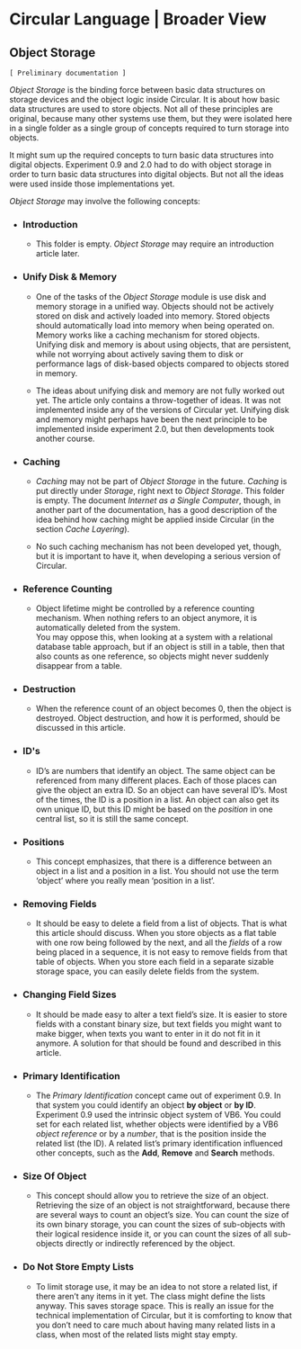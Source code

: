 ﻿Circular Language | Broader View
================================

Object Storage
--------------

`[ Preliminary documentation ]`

*Object Storage* is the binding force between basic data structures on storage devices and the object logic inside Circular. It is about how basic data structures are used to store objects. Not all of these principles are original, because many other systems use them, but they were isolated here in a single folder as a single group of concepts required to turn storage into objects.

It might sum up the required concepts to turn basic data structures into digital objects. Experiment 0.9 and 2.0 had to do with object storage in order to turn basic data structures into digital objects. But not all the ideas were used inside those implementations yet.

*Object Storage* may involve the following concepts:

- ### Introduction

    - This folder is empty. *Object Storage* may require an introduction article later.

- ### Unify Disk & Memory

    - One of the tasks of the *Object Storage* module is use disk and memory storage in a unified way. Objects should not be actively stored on disk and actively loaded into memory. Stored objects should automatically load into memory when being operated on. Memory works like a caching mechanism for stored objects. Unifying disk and memory is about using objects, that are persistent, while not worrying about actively saving them to disk or performance lags of disk-based objects compared to objects stored in memory.

    - The ideas about unifying disk and memory are not fully worked out yet. The article only contains a throw-together of ideas. It was not implemented inside any of the versions of Circular yet. Unifying disk and memory might perhaps have been the next principle to be implemented inside experiment 2.0, but then developments took another course.

- ### Caching

    - *Caching* may not be part of *Object Storage* in the future. *Caching* is put directly under *Storage*, right next to *Object Storage*. This folder is empty. The document *Internet as a Single Computer*, though, in another part of the documentation, has a good description of the idea behind how caching might be applied inside Circular (in the section *Cache Layering*).

    - No such caching mechanism has not been developed yet, though, but it is important to have it, when developing a serious version of Circular.

- ### Reference Counting

    - Object lifetime might be controlled by a reference counting mechanism. When nothing refers to an object anymore, it is automatically deleted from the system.  
    You may oppose this, when looking at a system with a relational database table approach, but if an object is still in a table, then that also counts as one reference, so objects might never suddenly disappear from a table.

- ### Destruction

    - When the reference count of an object becomes 0, then the object is destroyed. Object destruction, and how it is performed, should be discussed in this article.

- ### ID's

    - ID’s are numbers that identify an object. The same object can be referenced from many different places. Each of those places can give the object an extra ID. So an object can have several ID’s. Most of the times, the ID is a position in a list. An object can also get its own unique ID, but this ID might be based on the *position* in one central list, so it is still the same concept.

- ### Positions

    - This concept emphasizes, that there is a difference between an object in a list and a position in a list. You should not use the term ‘object’ where you really mean ‘position in a list’.

- ### Removing Fields

    - It should be easy to delete a field from a list of objects. That is what this article should discuss. When you store objects as a flat table with one row being followed by the next, and all the *fields* of a row being placed in a sequence, it is not easy to remove fields from that table of objects. When you store each field in a separate sizable storage space, you can easily delete fields from the system.

- ### Changing Field Sizes

    - It should be made easy to alter a text field’s size. It is easier to store fields with a constant binary size, but text fields you might want to make bigger, when texts you want to enter in it do not fit in it anymore. A solution for that should be found and described in this article.

- ### Primary Identification

    - The *Primary Identification* concept came out of experiment 0.9. In that system you could identify an object __by object__ or __by ID__. Experiment 0.9 used the intrinsic object system of VB6. You could set for each related list, whether objects were identified by a VB6 *object reference* or by a *number*, that is the position inside the related list (the ID). A related list’s primary identification influenced other concepts, such as the __Add__, __Remove__ and __Search__ methods.

- ### Size Of Object

    - This concept should allow you to retrieve the size of an object. Retrieving the size of an object is not straightforward, because there are several ways to count an object’s size. You can count the size of its own binary storage, you can count the sizes of sub-objects with their logical residence inside it, or you can count the sizes of all sub-objects directly or indirectly referenced by the object.

- ### Do Not Store Empty Lists

    - To limit storage use, it may be an idea to not store a related list, if there aren’t any items in it yet. The class might define the lists anyway. This saves storage space. This is really an issue for the technical implementation of Circular, but it is comforting to know that you don’t need to care much about having many related lists in a class, when most of the related lists might stay empty.  
